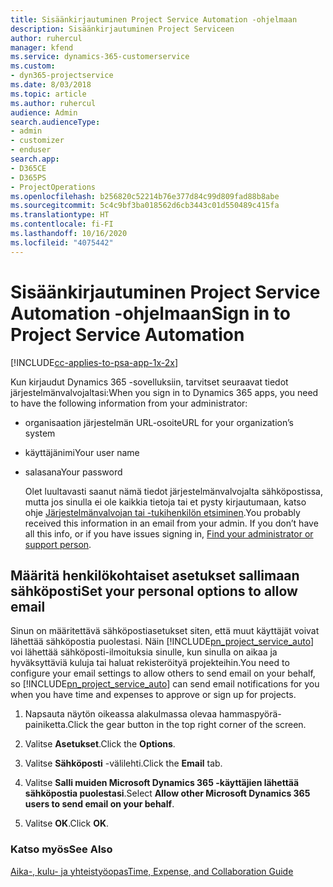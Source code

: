 ```yaml
---
title: Sisäänkirjautuminen Project Service Automation -ohjelmaan
description: Sisäänkirjautuminen Project Serviceen
author: ruhercul
manager: kfend
ms.service: dynamics-365-customerservice
ms.custom:
- dyn365-projectservice
ms.date: 8/03/2018
ms.topic: article
ms.author: ruhercul
audience: Admin
search.audienceType:
- admin
- customizer
- enduser
search.app:
- D365CE
- D365PS
- ProjectOperations
ms.openlocfilehash: b256820c52214b76e377d84c99d809fad88b8abe
ms.sourcegitcommit: 5c4c9bf3ba018562d6cb3443c01d550489c415fa
ms.translationtype: HT
ms.contentlocale: fi-FI
ms.lasthandoff: 10/16/2020
ms.locfileid: "4075442"
---
```

# <a name="sign-in-to-project-service-automation"></a><span data-ttu-id="1518f-103">Sisäänkirjautuminen Project Service Automation -ohjelmaan</span><span class="sxs-lookup"><span data-stu-id="1518f-103">Sign in to Project Service Automation</span></span>

[!INCLUDE[cc-applies-to-psa-app-1x-2x](../includes/cc-applies-to-psa-app-1x-2x.md)]

<span data-ttu-id="1518f-104">Kun kirjaudut Dynamics 365 -sovelluksiin, tarvitset seuraavat tiedot järjestelmänvalvojaltasi:</span><span class="sxs-lookup"><span data-stu-id="1518f-104">When you sign in to Dynamics 365 apps, you need to have the following information from your administrator:</span></span>  
  
- <span data-ttu-id="1518f-105">organisaation järjestelmän URL-osoite</span><span class="sxs-lookup"><span data-stu-id="1518f-105">URL for your organization’s system</span></span>  
  
- <span data-ttu-id="1518f-106">käyttäjänimi</span><span class="sxs-lookup"><span data-stu-id="1518f-106">Your user name</span></span>  
  
- <span data-ttu-id="1518f-107">salasana</span><span class="sxs-lookup"><span data-stu-id="1518f-107">Your password</span></span>  
  
  <span data-ttu-id="1518f-108">Olet luultavasti saanut nämä tiedot järjestelmänvalvojalta sähköpostissa, mutta jos sinulla ei ole kaikkia tietoja tai et pysty kirjautumaan, katso ohje [Järjestelmänvalvojan tai -tukihenkilön etsiminen](https://docs.microsoft.com/dynamics365/customerengagement/on-premises/basics/find-administrator-support).</span><span class="sxs-lookup"><span data-stu-id="1518f-108">You probably received this information in an email from your admin. If you don’t have all this info, or if you have issues signing in, [Find your administrator or support person](https://docs.microsoft.com/dynamics365/customerengagement/on-premises/basics/find-administrator-support).</span></span>  
  
## <a name="set-your-personal-options-to-allow-email"></a><span data-ttu-id="1518f-109">Määritä henkilökohtaiset asetukset sallimaan sähköposti</span><span class="sxs-lookup"><span data-stu-id="1518f-109">Set your personal options to allow email</span></span>  
 <span data-ttu-id="1518f-110">Sinun on määritettävä sähköpostiasetukset siten, että muut käyttäjät voivat lähettää sähköpostia puolestasi. Näin [!INCLUDE[pn_project_service_auto](../includes/pn-project-service-auto.md)] voi lähettää sähköposti-ilmoituksia sinulle, kun sinulla on aikaa ja hyväksyttäviä kuluja tai haluat rekisteröityä projekteihin.</span><span class="sxs-lookup"><span data-stu-id="1518f-110">You need to configure your email settings to allow others to send email on your behalf, so [!INCLUDE[pn_project_service_auto](../includes/pn-project-service-auto.md)] can send email notifications for you when you have time and expenses to approve or sign up for projects.</span></span>  
  
1.  <span data-ttu-id="1518f-111">Napsauta näytön oikeassa alakulmassa olevaa hammaspyörä-painiketta.</span><span class="sxs-lookup"><span data-stu-id="1518f-111">Click the gear button in the top right corner of the screen.</span></span>  
  
2.  <span data-ttu-id="1518f-112">Valitse **Asetukset**.</span><span class="sxs-lookup"><span data-stu-id="1518f-112">Click the **Options**.</span></span>  
  
3.  <span data-ttu-id="1518f-113">Valitse **Sähköposti** -välilehti.</span><span class="sxs-lookup"><span data-stu-id="1518f-113">Click the **Email** tab.</span></span>  
  
4.  <span data-ttu-id="1518f-114">Valitse **Salli muiden Microsoft Dynamics 365 -käyttäjien lähettää sähköpostia puolestasi**.</span><span class="sxs-lookup"><span data-stu-id="1518f-114">Select **Allow other Microsoft Dynamics 365 users to send email on your behalf**.</span></span>  
  
5.  <span data-ttu-id="1518f-115">Valitse **OK**.</span><span class="sxs-lookup"><span data-stu-id="1518f-115">Click **OK**.</span></span>  
  
### <a name="see-also"></a><span data-ttu-id="1518f-116">Katso myös</span><span class="sxs-lookup"><span data-stu-id="1518f-116">See Also</span></span>  
 [<span data-ttu-id="1518f-117">Aika-, kulu- ja yhteistyöopas</span><span class="sxs-lookup"><span data-stu-id="1518f-117">Time, Expense, and Collaboration Guide</span></span>](../psa/time-expense-collaboration-guide.md)
